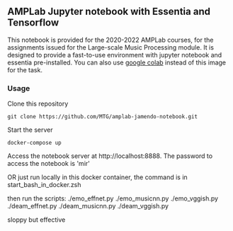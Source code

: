 ## AMPLab Jupyter notebook with Essentia and Tensorflow

This notebook is provided for the 2020-2022 AMPLab courses, for the assignments
issued for the Large-scale Music Processing module.
It is designed to provide a fast-to-use environment with jupyter notebook and essentia
pre-installed.
You can also use [google colab](https://colab.research.google.com/) instead of this image for the task.


### Usage

Clone this repository

    git clone https://github.com/MTG/amplab-jamendo-notebook.git

Start the server

    docker-compose up

Access the notebook server at http://localhost:8888. The password to access the notebook is 'mir'



OR just run locally in this docker container, the command is in
    start_bash_in_docker.zsh

then run the scripts:
    ./emo_effnet.py
    ./emo_musicnn.py
    ./emo_vggish.py
    ./deam_effnet.py
    ./deam_musicnn.py
    ./deam_vggish.py

sloppy but effective
